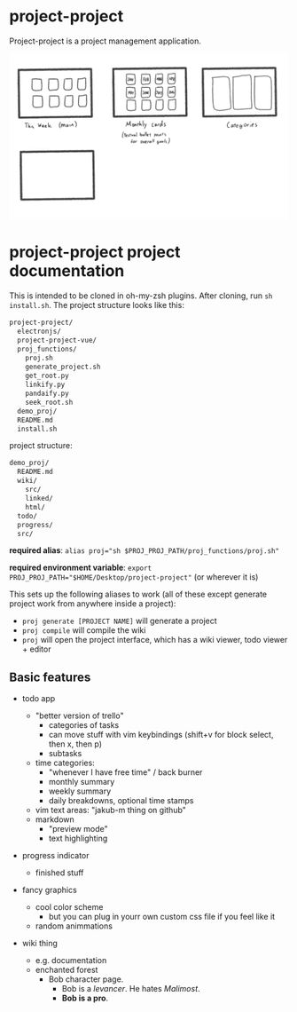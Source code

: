 # project-project
Project-project is a project management application.

![layout.png](layout.png)

# project-project project documentation

This is intended to be cloned in oh-my-zsh plugins. After
cloning, run `sh install.sh`.
The project structure looks like this:

```
project-project/
  electronjs/
  project-project-vue/
  proj_functions/
    proj.sh
    generate_project.sh
    get_root.py
    linkify.py
    pandaify.py
    seek_root.sh
  demo_proj/
  README.md
  install.sh
```

project structure:

```
demo_proj/
  README.md
  wiki/
    src/
    linked/
    html/
  todo/
  progress/
  src/
```

**required alias**:
`alias proj="sh $PROJ_PROJ_PATH/proj_functions/proj.sh"`

**required environment variable**:
`export PROJ_PROJ_PATH="$HOME/Desktop/project-project"`
(or wherever it is)

This sets up the following aliases to work (all of these except
    generate project work from anywhere inside a project):
- `proj generate [PROJECT NAME]` will generate a project 
- `proj compile` will compile the wiki
- `proj` will open the project interface, which has a wiki viewer, todo viewer + editor

## Basic features

- todo app
  - "better version of trello"
    - categories of tasks 
    - can move stuff with vim keybindings (shift+v for block select, then x, then p)
    - subtasks
  - time categories:
    - "whenever I have free time" / back burner
    - monthly summary
    - weekly summary
    - daily breakdowns, optional time stamps
  - vim text areas: "jakub-m thing on github"
  - markdown
    - "preview mode"
    - text highlighting

- progress indicator
  - finished stuff

- fancy graphics
  - cool color scheme
    - but you can plug in yourr own custom css file if you feel like it
  - random animmations 

- wiki thing
  - e.g. documentation
  * enchanted forest
    - Bob character page. 
      - Bob is a _levancer_. He hates _Malimost_.
      - **Bob is a pro**.

